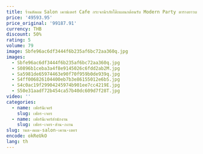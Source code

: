 ```yaml
---
title: ร้านตัดผม Salon เคาน์เตอร์ Cafe กระจกนิรภัยโต๊ะแผนกต้อนรับ Modern Party ตารางยาวบริการร้านอาหารด้านหน้าตาราง Led เงินสด
price: '49593.95'
price_original: '99187.91'
currency: THB
discount: 50%
rating: 5
volume: 79
image: Sbfe96ac6df3444f6b235af6bc72aa360q.jpg
images:
  - Sbfe96ac6df3444f6b235af6bc72aa360q.jpg
  - S0896b1ceba3a4f8e9145026c6fdd2ab2M.jpg
  - Sa5981de65974463e90f70f959b0de939q.jpg
  - S4ff006826104400eb7b3e86155012e6bS.jpg
  - S4c0ac19f29904245974b901ee7cc4219E.jpg
  - S50e31aadf72b454ca57b40dc609d7f28T.jpg
video: ''
categories:
  - name: เฟอร์นิเจอร์
    slug: เฟอร-เจอร
  - name: เฟอร์นิเจอร์สำนักงาน
    slug: เฟอร-เจอร-สำน-กงาน
slug: านต-ดผม-salon-เคาน-เตอร
encode: okReUkO
lang: th
---
```

  